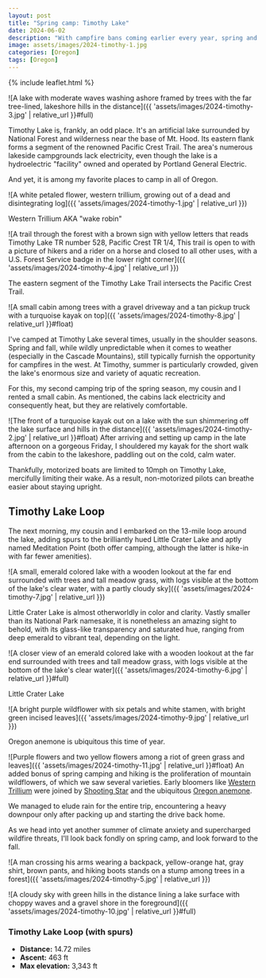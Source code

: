 ```yaml
---
layout: post
title: "Spring camp: Timothy Lake"
date: 2024-06-02
description: "With campfire bans coming earlier every year, spring and fall are the best seasons for a full camping experience."
image: assets/images/2024-timothy-1.jpg
categories: [Oregon]
tags: [Oregon]
---
```


{% include leaflet.html %}

![A lake with moderate waves washing ashore framed by trees with the far tree-lined, lakeshore hills in the distance]({{ 'assets/images/2024-timothy-3.jpg' | relative_url }}#full)

Timothy Lake is, frankly, an odd place. It's an artificial lake surrounded by National Forest and wilderness near the base of Mt. Hood. Its eastern flank forms a segment of the renowned Pacific Crest Trail. The area's numerous lakeside campgrounds lack electricity, even though the lake is a hydroelectric "facility" owned and operated by Portland General Electric.

And yet, it is among my favorite places to camp in all of Oregon.

![A white petaled flower, western trillium, growing out of a dead and disintegrating log]({{ 'assets/images/2024-timothy-1.jpg' | relative_url }})
<figcaption>Western Trillium AKA "wake robin"</figcaption>

![A trail through the forest with a brown sign with yellow letters that reads Timothy Lake TR number 528, Pacific Crest TR 1/4, This trail is open to with a picture of hikers and a rider on a horse and closed to all other uses, with a U.S. Forest Service badge in the lower right corner]({{ 'assets/images/2024-timothy-4.jpg' | relative_url }})
<figcaption>The eastern segment of the Timothy Lake Trail intersects the Pacific Crest Trail.</figcaption>

![A small cabin among trees with a gravel driveway and a tan pickup truck with a turquoise kayak on top]({{ 'assets/images/2024-timothy-8.jpg' | relative_url }}#float)

I've camped at Timothy Lake several times, usually in the shoulder seasons. Spring and fall, while wildly unpredictable when it comes to weather (especially in the Cascade Mountains), still typically furnish the opportunity for campfires in the west. At Timothy, summer is particularly crowded, given the lake's enormous size and variety of aquatic recreation.

For this, my second camping trip of the spring season, my cousin and I rented a small cabin. As mentioned, the cabins lack electricity and consequently heat, but they are relatively comfortable.

![The front of a turquoise kayak out on a lake with the sun shimmering off the lake surface and hills in the distance]({{ 'assets/images/2024-timothy-2.jpg' | relative_url }}#float)
After arriving and setting up camp in the late afternoon on a gorgeous Friday, I shouldered my kayak for the short walk from the cabin to the lakeshore, paddling out on the cold, calm water.

Thankfully, motorized boats are limited to 10mph on Timothy Lake, mercifully limiting their wake. As a result, non-motorized pilots can breathe easier about staying upright.

## Timothy Lake Loop

The next morning, my cousin and I embarked on the 13-mile loop around the lake, adding spurs to the brilliantly hued Little Crater Lake and aptly named Meditation Point (both offer camping, although the latter is hike-in with far fewer amenities).

![A small, emerald colored lake with a wooden lookout at the far end surrounded with trees and tall meadow grass, with logs visible at the bottom of the lake's clear water, with a partly cloudy sky]({{ 'assets/images/2024-timothy-7.jpg' | relative_url }})

Little Crater Lake is almost otherworldly in color and clarity. Vastly smaller than its National Park namesake, it is nonetheless an amazing sight to behold, with its glass-like transparency and saturated hue, ranging from deep emerald to vibrant teal, depending on the light.

![A closer view of an emerald colored lake with a wooden lookout at the far end surrounded with trees and tall meadow grass, with logs visible at the bottom of the lake's clear water]({{ 'assets/images/2024-timothy-6.jpg' | relative_url }}#full)
<figcaption>Little Crater Lake</figcaption>

![A bright purple wildflower with six petals and white stamen, with bright green incised leaves]({{ 'assets/images/2024-timothy-9.jpg' | relative_url }})
<figcaption>Oregon anemone is ubiquitous this time of year.</figcaption>

![Purple flowers and two yellow flowers among a riot of green grass and leaves]({{ 'assets/images/2024-timothy-11.jpg' | relative_url }}#float)
An added bonus of spring camping and hiking is the proliferation of mountain wildflowers, of which we saw several varieties. Early bloomers like [Western Trillium](https://www.fs.usda.gov/wildflowers/plant-of-the-week/trillium_ovatum_ovatum.shtml) were joined by [Shooting Star](https://www.pnwflowers.com/flower/Dodecatheon-hendersonii) and the ubiquitous [Oregon anemone](https://en.wikipedia.org/wiki/Anemonoides_oregana).

We managed to elude rain for the entire trip, encountering a heavy downpour only after packing up and starting the drive back home.

As we head into yet another summer of climate anxiety and supercharged wildfire threats, I'll look back fondly on spring camp, and look forward to the fall.  

![A man crossing his arms wearing a backpack, yellow-orange hat, gray shirt, brown pants, and hiking boots stands on a stump among trees in a forest]({{ 'assets/images/2024-timothy-5.jpg' | relative_url }})

![A cloudy sky with green hills in the distance lining a lake surface with choppy waves and a gravel shore in the foreground]({{ 'assets/images/2024-timothy-10.jpg' | relative_url }}#full)

### Timothy Lake Loop (with spurs)

- **Distance:** 14.72 miles
- **Ascent:** 463 ft
- **Max elevation:** 3,343 ft

 <div class="map" id="map"></div>

<script>
    var map = L.map('map').setView([45.119477, -121.788289], 12)    
    var timTrack = {% include data/2024/timothy-lake-6124.html %}

        L.tileLayer('{{ site.data.maptiles.tiles }}', {
        attribution: '{{ site.data.maptiles.attribution }}',
        subdomains: 'abcd',
        maxZoom: 19
        }).addTo(map);

    L.geoJSON(timTrack, {color: '{{ site.data.maptiles.color }}'}).addTo(map);
</script>
